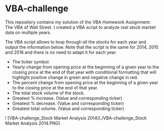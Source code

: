 # VBA-challenge

This repository contains my solution of the VBA Homework Assignment: The VBA of Wall Street. I created a VBA script to analyze real stock market data on multiple years.

The VBA script allows to loop through all the stocks for each year and output the information below. Note that the script is the same for 2014, 2015 and 2016 and there is no need to adapt it for each year.

- The ticker symbol.
- Yearly change from opening price at the beginning of a given year to the closing price at the end of that year with conditional formatting that will highlight positive change in green and negative change in red.
- The percent change from opening price at the beginning of a given year to the closing price at the end of that year.
- The total stock volume of the stock.
- Greatest % increase. (Value and corresponding ticker)
- Greatest % decrease. (Value and corresponding ticker)
- Greatest total volume. (Value and corresponding ticker)



! [VBA-challenge_Stock Market Analysis 2014](./VBA-challenge_Stock Market Analysis 2014.PNG)
